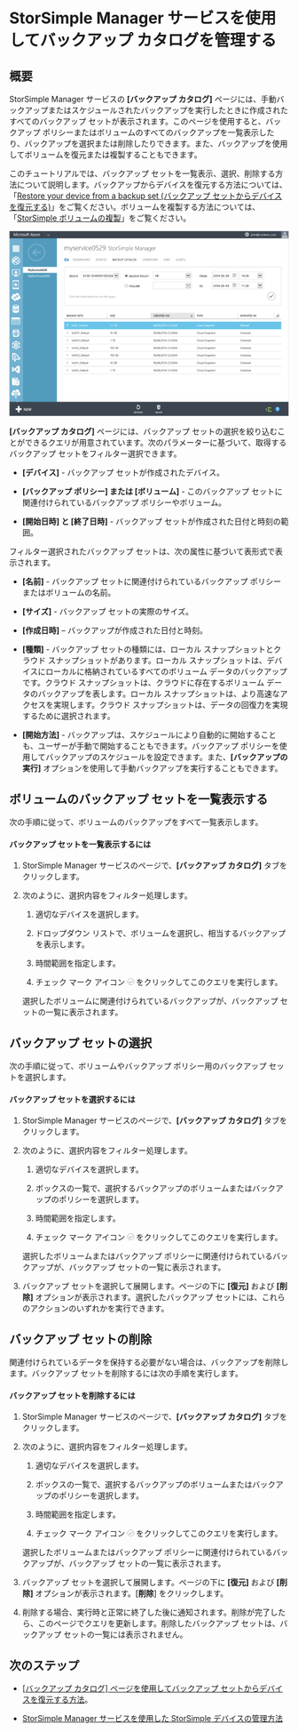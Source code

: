 <properties 
   pageTitle="StorSimple バックアップ カタログの管理 | Microsoft Azure"
   description="StorSimple Manager サービスの [バックアップ カタログ] ページを使用して、ボリュームのバックアップ セットを一覧表示、選択、および削除する方法を説明します。"
   services="storsimple"
   documentationCenter="NA"
   authors="SharS"
   manager="carmonm"
   editor="" />
<tags 
   ms.service="storsimple"
   ms.devlang="NA"
   ms.topic="article"
   ms.tgt_pltfrm="NA"
   ms.workload="TBD"
   ms.date="12/30/2015"
   ms.author="v-sharos" />

# StorSimple Manager サービスを使用してバックアップ カタログを管理する

## 概要

StorSimple Manager サービスの **[バックアップ カタログ]** ページには、手動バックアップまたはスケジュールされたバックアップを実行したときに作成されたすべてのバックアップ セットが表示されます。このページを使用すると、バックアップ ポリシーまたはボリュームのすべてのバックアップを一覧表示したり、バックアップを選択または削除したりできます。また、バックアップを使用してボリュームを復元または複製することもできます。

このチュートリアルでは、バックアップ セットを一覧表示、選択、削除する方法について説明します。バックアップからデバイスを復元する方法については、「[Restore your device from a backup set (バックアップ セットからデバイスを復元する)](storsimple-restore-from-backup-set.md)」をご覧ください。ボリュームを複製する方法については、「[StorSimple ボリュームの複製](storsimple-clone-volume.md)」をご覧ください。

![バックアップ カタログ](./media/storsimple-manage-backup-catalog/HCS_BackupCatalog.png)

**[バックアップ カタログ]** ページには、バックアップ セットの選択を絞り込むことができるクエリが用意されています。次のパラメーターに基づいて、取得するバックアップ セットをフィルター選択できます。

- **[デバイス]** - バックアップ セットが作成されたデバイス。

- **[バックアップ ポリシー] または [ボリューム]** - このバックアップ セットに関連付けられているバックアップ ポリシーやボリューム。

- **[開始日時] と [終了日時]** - バックアップ セットが作成された日付と時刻の範囲。

フィルター選択されたバックアップ セットは、次の属性に基づいて表形式で表示されます。

- **[名前]** - バックアップ セットに関連付けられているバックアップ ポリシーまたはボリュームの名前。

- **[サイズ]** - バックアップ セットの実際のサイズ。

- **[作成日時]** – バックアップが作成された日付と時刻。

- **[種類]** - バックアップ セットの種類には、ローカル スナップショットとクラウド スナップショットがあります。ローカル スナップショットは、デバイスにローカルに格納されているすべてのボリューム データのバックアップです。クラウド スナップショットは、クラウドに存在するボリューム データのバックアップを表します。ローカル スナップショットは、より高速なアクセスを実現します。クラウド スナップショットは、データの回復力を実現するために選択されます。

- **[開始方法]** - バックアップは、スケジュールにより自動的に開始することも、ユーザーが手動で開始することもできます。バックアップ ポリシーを使用してバックアップのスケジュールを設定できます。また、**[バックアップの実行]** オプションを使用して手動バックアップを実行することもできます。

## ボリュームのバックアップ セットを一覧表示する
 
次の手順に従って、ボリュームのバックアップをすべて一覧表示します。

#### バックアップ セットを一覧表示するには

1. StorSimple Manager サービスのページで、**[バックアップ カタログ]** タブをクリックします。

2. 次のように、選択内容をフィルター処理します。

    1. 適切なデバイスを選択します。

    2. ドロップダウン リストで、ボリュームを選択し、相当するバックアップを表示します。

    3. 時間範囲を指定します。

    4. チェック マーク アイコン ![チェック マーク アイコン](./media/storsimple-manage-backup-catalog/HCS_CheckIcon.png) をクリックしてこのクエリを実行します。
 
    選択したボリュームに関連付けられているバックアップが、バックアップ セットの一覧に表示されます。

## バックアップ セットの選択

次の手順に従って、ボリュームやバックアップ ポリシー用のバックアップ セットを選択します。

#### バックアップ セットを選択するには

1. StorSimple Manager サービスのページで、**[バックアップ カタログ]** タブをクリックします。

2. 次のように、選択内容をフィルター処理します。

    1. 適切なデバイスを選択します。

    2. ボックスの一覧で、選択するバックアップのボリュームまたはバックアップのポリシーを選択します。

    3. 時間範囲を指定します。

    4. チェック マーク アイコン ![チェック マーク アイコン](./media/storsimple-manage-backup-catalog/HCS_CheckIcon.png) をクリックしてこのクエリを実行します。

    選択したボリュームまたはバックアップ ポリシーに関連付けられているバックアップが、バックアップ セットの一覧に表示されます。

3. バックアップ セットを選択して展開します。ページの下に **[復元]** および **[削除]** オプションが表示されます。選択したバックアップ セットには、これらのアクションのいずれかを実行できます。

## バックアップ セットの削除

関連付けられているデータを保持する必要がない場合は、バックアップを削除します。バックアップ セットを削除するには次の手順を実行します。

#### バックアップ セットを削除するには

1. StorSimple Manager サービスのページで、**[バックアップ カタログ]** タブをクリックします。

2. 次のように、選択内容をフィルター処理します。

    1. 適切なデバイスを選択します。

    2. ボックスの一覧で、選択するバックアップのボリュームまたはバックアップのポリシーを選択します。

    3. 時間範囲を指定します。

    4. チェック マーク アイコン ![Check icon](./media/storsimple-manage-backup-catalog/HCS_CheckIcon.png) をクリックしてこのクエリを実行します。

    選択したボリュームまたはバックアップ ポリシーに関連付けられているバックアップが、バックアップ セットの一覧に表示されます。

3. バックアップ セットを選択して展開します。ページの下に **[復元]** および **[削除]** オプションが表示されます。[**削除**] をクリックします。

4. 削除する場合、実行時と正常に終了した後に通知されます。削除が完了したら、このページでクエリを更新します。削除したバックアップ セットは、バックアップ セットの一覧には表示されません。

## 次のステップ

- [[バックアップ カタログ] ページを使用してバックアップ セットからデバイスを復元する方法](storsimple-restore-from-backup-set.md)。

- [StorSimple Manager サービスを使用した StorSimple デバイスの管理方法](storsimple-manager-service-administration.md)

<!---HONumber=AcomDC_0107_2016-->